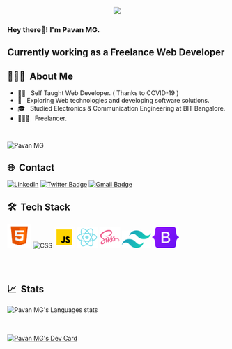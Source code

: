 <p align="center">
  <img src="https://github.com/thompsonemerson/thompsonemerson/raw/master/cover-thompson.png" height="200"/>
</p>

<h3> Hey there👋! I'm Pavan MG.</h2>
<h2> Currently working as a Freelance Web Developer </h2>

## 👨🏻‍💻 &nbsp;About Me 

- 🧑‍💻 &nbsp; Self Taught Web Developer. ( Thanks to COVID-19 )
- 🤔 &nbsp; Exploring Web technologies and developing software solutions.
- 🎓 &nbsp; Studied Electronics & Communication Engineering at BIT Bangalore.
- 👨🏻‍💻 &nbsp; Freelancer.

<br>
<p align="left"> 
  <img src="https://komarev.com/ghpvc/?username=pavanmg007&label=Profile%20views&color=0e75b6&style=flat" alt="Pavan MG" />
</p>

## 🌐 &nbsp;Contact

[![LinkedIn](https://img.shields.io/badge/-pavanmg007-blue?style=plastic&logo=linkedin&logoColor=white&link=https://www.linkedin.com/in/pavanmg007/)](https://www.linkedin.com/in/pavanmg007/)
[![Twitter Badge](https://img.shields.io/badge/-@pavanmg007-1ca0f1?style=flat-square&labelColor=1ca0f1&logo=twitter&logoColor=white&link=https://twitter.com/pavanmg007)](https://twitter.com/pavanmg007)
[![Gmail Badge](https://img.shields.io/badge/-contact.pavanmg@gmail.com-c14438?style=flat-square&logo=Gmail&logoColor=white&link=mailto:contact.pavanmg@gmail.com)](mailto:contact.pavanmg@gmail.com)


## 🛠 &nbsp;Tech Stack

<p>
    <img alt="HTML" title="HTML" height="55" width="auto" src="./assets/html.png">
    <img alt="CSS" title="CSS" height="55" width="auto" src="https://img.icons8.com/color/344/css3.png">
    <img alt="JavaScript" title="JavaScript" height="48" width="auto" src="./assets/javascript.gif">
    <img alt="React" title="React" height="48" width="auto" src="./assets/React.png">
    <img alt="Sass" title="Sass" height="48" width="auto" src="./assets/Sass.png">
    <img alt="Tailwind" title="Tailwind" height="40" width="auto" src="./assets/tailwind.png">
    <img alt="Bootstrap" title="Bootstrap" height="48" width="auto" src="./assets/Bootstrap.png">
</p>
<br/>
<br/>

## 📈 &nbsp;Stats

<!-- ![Pavan MG's github stats](https://github-readme-stats.vercel.app/api?username=pavanmg007&hide=["issues"]&show_icons=true&line_height=30) -->

![Pavan MG's Languages stats](https://github-readme-stats.vercel.app/api/top-langs/?username=pavanmg007&theme=buefy&layout=compact&langs_count=10)

<br/>
<br/>
<a href="https://app.daily.dev/pavanmg007"><img src="https://api.daily.dev/devcards/b060cf5be27149f3ab9384a26a659000.png?r=mqx" width="300" alt="Pavan MG's Dev Card"/></a>

